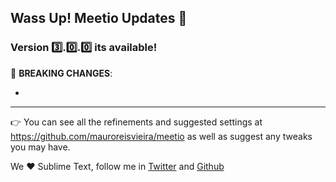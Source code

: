## Wass Up! Meetio Updates 🎁

### Version 3️⃣.0️⃣.0️⃣ its available!

🧨 **BREAKING CHANGES**:

*

---

👉 You can see all the refinements and suggested settings at https://github.com/mauroreisvieira/meetio
as well as suggest any tweaks you may have.

We ♥️ Sublime Text, follow me in [Twitter](https://twitter.com/mauroreisviera) and
[Github](https://github.com/mauroreisvieira/)
